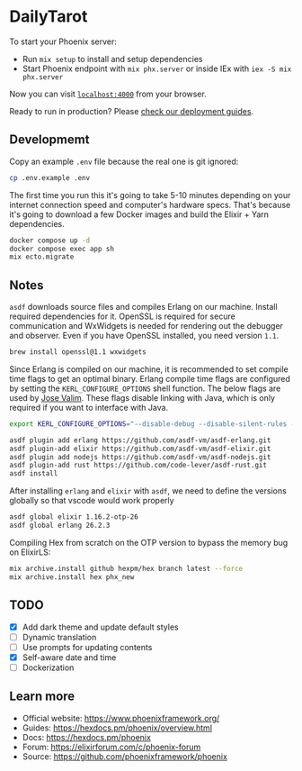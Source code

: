 # DailyTarot

To start your Phoenix server:

* Run `mix setup` to install and setup dependencies
* Start Phoenix endpoint with `mix phx.server` or inside IEx with `iex -S mix phx.server`

Now you can visit [`localhost:4000`](http://localhost:4000) from your browser.

Ready to run in production? Please [check our deployment guides](https://hexdocs.pm/phoenix/deployment.html).

## Developmemt

Copy an example `.env` file because the real one is git ignored:

```sh
cp .env.example .env
```

The first time you run this it's going to take 5-10 minutes depending on your internet connection speed and computer's hardware specs. That's because it's going to download a few Docker images and build the Elixir + Yarn dependencies.

```sh
docker compose up -d
docker compose exec app sh
mix ecto.migrate
```

## Notes

`asdf` downloads source files and compiles Erlang on our machine. Install required dependencies for it. OpenSSL is required for secure communication and WxWidgets is needed for rendering out the debugger and observer. Even if you have OpenSSL installed, you need version `1.1`.

```sh
brew install openssl@1.1 wxwidgets
```

Since Erlang is compiled on our machine, it is recommended to set compile time flags to get an optimal binary. Erlang compile time flags are configured by setting the `KERL_CONFIGURE_OPTIONS` shell function. The below flags are used by [Jose Valim](https://twitter.com/josevalim/status/1507608988577316865?lang=en). These flags disable linking with Java, which is only required if you want to interface with Java.

```sh
export KERL_CONFIGURE_OPTIONS="--disable-debug --disable-silent-rules --without-javac --enable-shared-zlib --enable-dynamic-ssl-lib --enable-threads --enable-kernel-poll --enable-wx --enable-webview --enable-darwin-64bit --enable-gettimeofday-as-os-system-time --with-ssl=$(brew --prefix openssl@1.1)" KERL_BUILD_DOCS="yes"
```

```sh
asdf plugin add erlang https://github.com/asdf-vm/asdf-erlang.git
asdf plugin-add elixir https://github.com/asdf-vm/asdf-elixir.git
asdf plugin add nodejs https://github.com/asdf-vm/asdf-nodejs.git
asdf plugin-add rust https://github.com/code-lever/asdf-rust.git
asdf install
```

After installing `erlang` and `elixir` with `asdf`, we need to define the versions globally so that vscode would work properly

```sh
asdf global elixir 1.16.2-otp-26
asdf global erlang 26.2.3
```

Compiling Hex from scratch on the OTP version to bypass the memory bug on ElixirLS:

```sh
mix archive.install github hexpm/hex branch latest --force
mix archive.install hex phx_new
```

## TODO

* [x] Add dark theme and update default styles
* [ ] Dynamic translation
* [ ] Use prompts for updating contents
* [x] Self-aware date and time
* [ ] Dockerization

## Learn more

* Official website: <https://www.phoenixframework.org/>
* Guides: <https://hexdocs.pm/phoenix/overview.html>
* Docs: <https://hexdocs.pm/phoenix>
* Forum: <https://elixirforum.com/c/phoenix-forum>
* Source: <https://github.com/phoenixframework/phoenix>

